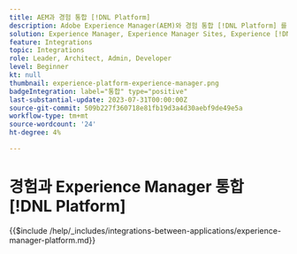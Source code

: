 ```yaml
---
title: AEM과 경험 통합 [!DNL Platform]
description: Adobe Experience Manager(AEM)와 경험 통합 [!DNL Platform] 를 사용하여 데이터의 가치를 극대화할 수 있습니다.
solution: Experience Manager, Experience Manager Sites, Experience [!DNL Platform]
feature: Integrations
topic: Integrations
role: Leader, Architect, Admin, Developer
level: Beginner
kt: null
thumbnail: experience-platform-experience-manager.png
badgeIntegration: label="통합" type="positive"
last-substantial-update: 2023-07-31T00:00:00Z
source-git-commit: 509b227f360718e81fb19d3a4d30aebf9de49e5a
workflow-type: tm+mt
source-wordcount: '24'
ht-degree: 4%

---
```



# 경험과 Experience Manager 통합 [!DNL Platform]

{{$include /help/_includes/integrations-between-applications/experience-manager-platform.md}}
